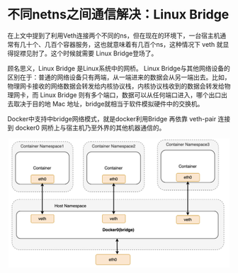 # 不同netns之间通信解决：Linux Bridge

在上文中提到了利用Veth连接两个不同的ns，但在现在的环境下，一台宿主机通常有几十个、几百个容器服务，这也就意味着有几百个ns，这种情况下 veth 就显得捉襟见肘了。这个时候就需要 Linux Bridge登场了。

顾名思义，Linux Bridge 是Linux系统中的网桥。 Linux Bridge与其他网络设备的区别在于：普通的网络设备只有两端，从一端进来的数据会从另一端出去。比如，物理网卡接收的网络数据会转发给内核协议栈，内核协议栈收到的数据会转发给物理网卡，而 Linux Bridge 则有多个端口，数据可以从任何端口进入，哪个出口出去取决于目的地 Mac 地址，bridge就相当于软件模拟硬件中的交换机。



Docker中支持中bridge网络模式，就是docker利用Bridge 再依靠 veth-pair 连接到 docker0 网桥上与宿主机乃至外界的其他机器通信的。


<div  align="center">
    <img src="../assets/bridge.png" width = "500"  align=center />
</div>